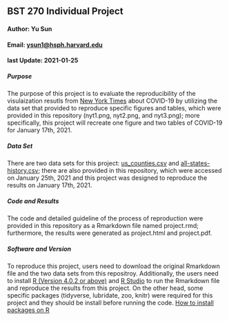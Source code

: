 ## BST 270 Individual Project

#### Author: Yu Sun
#### Email: ysun1@hsph.harvard.edu
#### last Update: 2021-01-25


##### Purpose
The purpose of this project is to evaluate the reproducibility of the visulaization resutls from [New York Times](https://www.nytimes.com/interactive/2020/us/coronavirus-us-cases.html) about COVID-19 by utilizing the data set that provided to reproduce specific figures and tables, which were provided in this repository (nyt1.png, nyt2.png, and nyt3.png); more specifically, this project will recreate one figure and two tables of COVID-19 for January 17th, 2021.

##### Data Set
There are two data sets for this project: [us_counties.csv](https://github.com/nytimes/covid-19-data) and [all-states-history.csv](https://covidtracking.com/data/download/all-states-history.csv); there are also provided in this repository, which were accessed on January 25th, 2021 and this project was designed to reproduce the results on January 17th, 2021.

##### Code and Results
The code and detailed guideline of the process of reproduction were provided in this repository as a Rmarkdown file named project.rmd; furthermore, the results were generated as project.html and project.pdf.

##### Software and Version
To reproduce this project, users need to download the original Rmarkdown file and the two data sets from this repositroy. Additionally, the users need to install [R (Version 4.0.2 or above)](https://www.r-project.org/) and [R Studio](https://rstudio.com/products/rstudio/download/) to run the Rmarkdown file and reproduce the results from this project. On the other head, some specific packages (tidyverse, lubridate, zoo, knitr) were required for this project and they should be install before running the code. [How to install packages on R](https://www.datacamp.com/community/tutorials/r-packages-guide)